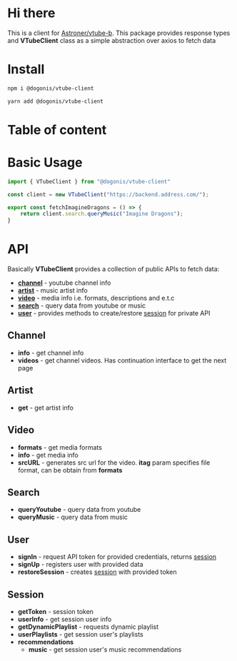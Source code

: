 # Hi there 
This is a client for [Astroner/vtube-b](https://github.com/Astroner/vtube-b). 
This package provides response types and **VTubeClient** class as a simple abstraction over axios to fetch data

# Install
```bash
npm i @dogonis/vtube-client
```
```bash
yarn add @dogonis/vtube-client
```

# Table of content

# Basic Usage
```ts
import { VTubeClient } from "@dogonis/vtube-client"

const client = new VTubeClient("https://backend.address.com/");

export const fetchImagineDragons = () => {
    return client.search.queryMusic("Imagine Dragons");
}
```

# API
Basically **VTubeClient** provides a collection of public APIs to fetch data:
 - [**channel**](#channel) - youtube channel info
 - [**artist**](#artist) - music artist info
 - [**video**](#video) - media info i.e. formats, descriptions and e.t.c
 - [**search**](#search) - query data from youtube or music
 - [**user**](#user) - provides methods to create/restore [session](#session) for private API

## Channel
 - **info** - get channel info
 - **videos** - get channel videos. Has continuation interface to get the next page

## Artist
 - **get** - get artist info

## Video
 - **formats** - get media formats
 - **info** - get media info
 - **srcURL** - generates src url for the video. **itag** param specifies file format, can be obtain from **formats**

## Search
 - **queryYoutube** - query data from youtube
 - **queryMusic** - query data from music

## User
 - **signIn** - request API token for provided credentials, returns [session](#session)
 - **signUp** - registers user with provided data
 - **restoreSession** - creates [session](#session) with provided token 

## Session
 - **getToken** - session token
 - **userInfo** - get session user info
 - **getDynamicPlaylist** - requests dynamic playlist
 - **userPlaylists** - get session user's playlists
 - **recommendations**
     - **music** - get session user's music recommendations